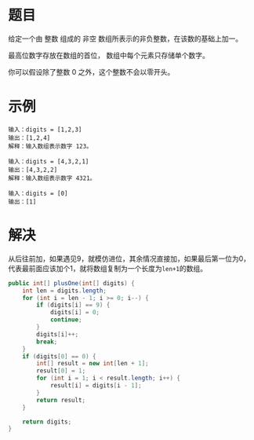 # 题目

给定一个由 整数 组成的 非空 数组所表示的非负整数，在该数的基础上加一。

最高位数字存放在数组的首位， 数组中每个元素只存储单个数字。

你可以假设除了整数 0 之外，这个整数不会以零开头。

# 示例

```
输入：digits = [1,2,3]
输出：[1,2,4]
解释：输入数组表示数字 123。
```

```输入：digits = [0]
输入：digits = [4,3,2,1]
输出：[4,3,2,2]
解释：输入数组表示数字 4321。
```

```
输入：digits = [0]
输出：[1]
```

# 解决

从后往前加，如果遇见9，就模仿进位，其余情况直接加，如果最后第一位为0，代表最前面应该加个1，就将数组复制为一个长度为`len+1`的数组。

```java
public int[] plusOne(int[] digits) {
    int len = digits.length;
    for (int i = len - 1; i >= 0; i--) {
        if (digits[i] == 9) {
            digits[i] = 0;
            continue;
        }
        digits[i]++;
        break;
    }
    if (digits[0] == 0) {
        int[] result = new int[len + 1];
        result[0] = 1;
        for (int i = 1; i < result.length; i++) {
            result[i] = digits[i - 1];
        }
        return result;
    }

    return digits;
}
```

